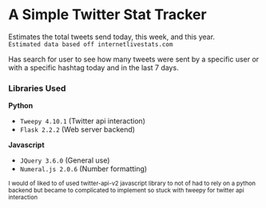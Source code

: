 # A Simple Twitter Stat Tracker
Estimates the total tweets send today, this week, and this year.  
`Estimated data based off internetlivestats.com`

Has search for user to see how many tweets were sent by a specific user or with a specific hashtag today and in the last 7 days.


### Libraries Used
**Python**
- `Tweepy 4.10.1` (Twitter api interaction)
- `Flask 2.2.2` (Web server backend)

**Javascript**
- `JQuery 3.6.0` (General use)
- `Numeral.js 2.0.6` (Number formatting)


<sub>I would of liked to of used twitter-api-v2 javascript library to not of had to rely on a python backend but became to complicated to implement so stuck with tweepy for twitter api interaction</sub>
